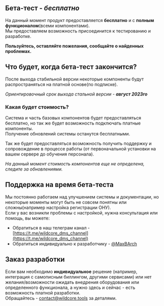 ## Бета-тест - *бесплатно*
На данный момент продукт предоставляется **бесплатно** и с **полным функционалом**(всеми компонентами).       
Мы предоставляем возможность присоединится к тестированию и разработке.       
     
**Пользуйтесь, оставляйте пожелания, сообщайте о найденных проблемах.**    
   
## Что будет, когда бета-тест закончится?    
После выхода стабильной версии некоторые компоненты будут распространяться на платной основе(по подписке).    
     
_Ориентировочный срок выхода стальной версии - **август 2023го**_ 

### Какая будет стоимость?    
Система и часть базовых компонентов будет предоставляться бесплатно, но так же будет возможность подключать платные компоненты.       
Получение обновлений системы останутся бесплатными.      
     
Так же будет предоставляться возможность получить поддержку и сопровождение в процессе работы (от первоначальной установки на вашем сервере до обучения персонала).    
      
_На данный момент стоимость компонентов еще не определена, следите за обновлениями._

## Поддержка на время бета-теста
Мы постоянно работаем над улучшением системы и документации, но некоторые моменты могут быть не совсем понятны или сложны(например настройка регистрации ОНУ).    
Если у вас возникли проблемы с настройкой, нужна консультация или помощь, вы можете: 

* Обратиться в наш телеграм канал - [https://t.me/wildcore_dms_channel](https://t.me/wildcore_dms_channel)
* Обратиться индивидуально к разработчику - [@MaxBArch](https://t.me/MaxBArch)       

## Заказ разработки   
Если вам необходимо **индивидуальное** решение (например, интеграция с самописным биллингом, другими сервисами) 
или нет желания/возможности ожидать внедрения оборудования или определенного функционала, а нужно здесь и сейчас - есть возможность платной разработки.     
Обращайтесь - [contact@wildcore.tools](mailto:contact@wildcore.tools)  за деталями. 

 